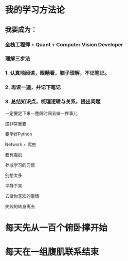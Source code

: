 # 我的学习方法论

## 我要成为：

### 全栈工程师 + Quant + Computer Vision Developer



### 理解三步法

### 1.  认真地阅读，眼睛看，脑子理解，不记笔记。

### 2. 再读一遍，并记下笔记

### 3. 总结知识点，梳理逻辑与关系，提出问题



一定要定下来一整段时间去做一件事儿

这非常重要

要学好Python

Network + 爬虫

要有腹肌

养成学习的习惯 

别想太多

平静下来

去做你喜欢的事情

失败的转身离去



# 每天先从一百个俯卧撑开始



# 每天在一组腹肌联系结束
